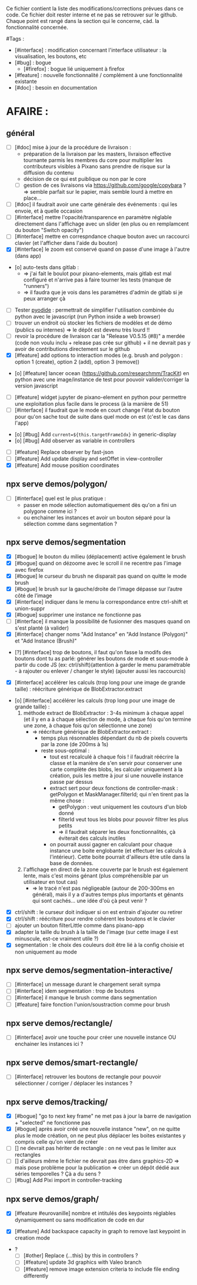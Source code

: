 Ce fichier contient la liste des modifications/corrections prévues dans ce code. Ce fichier doit rester interne et ne pas se retrouver sur le github.  
Chaque point est rangé dans la section qui le concerne, càd. la fonctionnalité concernée.  

#Tags :
- [#interface] : modification concernant l'interface utilisateur : la visualisation, les boutons, etc
- [#bug] : bogue
	- [#firefox] : bogue lié uniquement à firefox
- [#feature] : nouvelle fonctionnalité / complément à une fonctionnalité existante
- [#doc] : besoin en documentation


# AFAIRE :
## général
- [ ] [#doc] mise à jour de la procédure de livraison :
	- préparation de la livraison par les masters, livraison effective tournante parmis les membres du core pour multiplier les contributeurs visibles à Pixano sans prendre de risque sur la diffusion du contenu
	- décision de ce qui est puiblique ou non par le core
	- [ ] gestion de ces livraisons via https://github.com/google/copybara ? => semble parfait sur le papier, mais semble lourd à mettre en place...
- [ ] [#doc] il faudrait avoir une carte générale des événements : qui les envoie, et à quelle occasion
- [ ] [#interface] mettre l'opacité/transparence en paramètre réglable directement dans l'affichage avec un slider (en plus ou en remplamcent du bouton "Switch opacity")
- [ ] [#interface] mettre en correspndance chaque bouton avec un raccourci clavier (et l'afficher dans l'aide du bouton)
- [x] [#interface] le zoom est conservé quand on passe d'une image à l'autre (dans app)
- [o] auto-tests dans gitlab :
	- => j'ai fait le boulot pour pixano-elements, mais gitlab est mal configuré et n'arrive pas à faire tourner les tests (manque de "runners")
	- => il faudra que je vois dans les paramètres d'admin de gitlab si je peux arranger çà
- [ ] Tester [pyodide](https://pyodide.org/en/stable/) : permettrait de simplifier l'utilisation combinée du python avec le javascript (run Python inside a web browser)
- [ ] trouver un endroit où stocker les fichiers de modèles et de démo (publics ou internes) => le dépôt est devenu très lourd !!
- [ ] revoir la procédure de livraison car la "Release V0.5.15 (#8)" a merdée (code non voulu inclu + release pas crée sur github) + il ne devrait pas y avoir de contributions directement sur le github
- [x] [#feature] add options to interaction modes (e.g. brush and polygon : option 1 (create), option 2 (add), option 3 (remove))
- [o] [#feature] lancer ocean (https://github.com/researchmm/TracKit) en python avec une image/instance de test pour pouvoir valider/corriger la version javascript
- [ ] [#feature] widget jupyter de pixano-element en python pour permettre une exploitation plus facile dans le process (à la manière de 51)
- [ ] [#interface] il faudrait que le mode en court change l'état du bouton pour qu'on sache tout de suite dans quel mode on est (c'est le cas dans l'app)
- [o] [#bug] Add `current=${this.targetFrameIdx}` in generic-display
- [o] [#bug] Add observer as variable in controllers
- [ ] [#feature] Replace observer by fast-json
- [ ] [#feature] Add update display and setOffet in view-controller
- [x] [#feature] Add mouse position coordinates

## npx serve demos/polygon/
- [ ] [#interface] quel est le plus pratique :
	- passer en mode sélection automatiquement dès qu'on a fini un polygone comme ici ?
	- ou enchainer les instances et avoir un bouton séparé pour la sélection comme dans segmentation ?

## npx serve demos/segmentation
- [x] [#bogue] le bouton du milieu (déplacement) active également le brush
- [x] [#bogue] quand on dézoome avec le scroll il ne recentre pas l'image avec firefox
- [x] [#bogue] le curseur du brush ne disparait pas quand on quitte le mode brush
- [x] [#bogue] le brush sur la gauche/droite de l’image dépasse sur l’autre côté de l’image
- [x] [#interface] indiquer dans le menu la correspondance entre ctrl-shift et union-suppr
- [x] [#bogue] supprimer une instance ne fonctionne pas
- [ ] [#interface] il manque la possibilité de fusionner des masques quand on s'est planté (à valider)
- [x] [#interface] changer noms "Add Instance" en "Add Instance (Polygon)" et "Add Instance (Brush)"
- [?] [#interface] trop de boutons, il faut qu'on fasse la modifs des boutons dont tu as parlé: générer les boutons de mode et sous-mode à partir du code JS (ex: ctrl/shift)(attention à garder le menu paramétrable - à rajouter ou enlever / changer le style) (ajouter aussi les raccourcis)
- [x] [#interface] accélérer les calculs (trop long pour une image de grande taille) : réécriture générique de BlobExtractor.extract
- [o] [#interface] accélérer les calculs (trop long pour une image de grande taille) :
	1. méthode extract de BlobExtractor : 3-4s minimum à chaque appel (et il y en a à chaque sélection de mode, à chaque fois qu'on termine une zone, à chaque fois qu'on sélectionne une zone)
		- => réécriture générique de BlobExtractor.extract :
			- temps plus résonnables dépendant du nb de pixels couverts par la zone (de 200ms à 1s)
			- reste sous-optimal :
				- tout est recalculé à chaque fois ! il faudrait réécrire la classe et la manière de s'en servir pour conserver une carte complète des blobs, les calculer uniquement à la création, puis les mettre à jour si une nouvelle instance passe par dessus
				- extract sert pour deux fonctions de controller-mask : getPolygon et MaskManager.filterId; qui n'en tirent pas la même chose :
					- getPolygon : veut uniquement les coutours d'un blob donné
					- filterId veut tous les blobs pour pouvoir filtrer les plus petits
					- => il faudrait séparer les deux fonctionnalités, çà éviterait des calculs inutiles
				- on pourrait aussi gagner en calculant pour chaque instance une boite englobante (et effectuer les calculs à l'intérieur). Cette boite pourrait d'ailleurs être utile dans la base de données.
	2. l'affichage en direct de la zone couverte par le brush est également lente, mais c'est moins génant (plus compréhensible par un utilisateur en tout cas)
		- => le tracé n'est pas négligeable (autour de 200-300ms en général), mais il y a d'autres temps plus importants et génants qui sont cachés... une idée d'où çà peut venir ?
- [x] ctrl/shift : le curseur doit indiquer si on est entrain d'ajouter ou retirer
- [x] ctrl/shift : réécriture pour rendre cohérent les boutons et le clavier
- [ ] ajouter un bouton filterLittle comme dans pixano-app
- [x] adapter la taille du brush à la taille de l'image (sur cette image il est minuscule, est-ce vraiment utile ?)
- [x] segmentation : le choix des couleurs doit être lié à la config choisie et non uniquement au mode

## npx serve demos/segmentation-interactive/
- [ ] [#interface] un message durant le chargement serait sympa
- [ ] [#interface] idem segmentation : trop de boutons
- [ ] [#interface] il manque le brush comme dans segmentation
- [ ] [#feature] faire fonction l'union/soustraction comme pour brush

## npx serve demos/rectangle/
- [ ] [#interface] avoir une touche pour créer une nouvelle instance OU enchainer les instances ici ?

## npx serve demos/smart-rectangle/
- [ ] [#interface] retrouver les boutons de rectangle pour pouvoir sélectionner / corriger / déplacer les instances ?

## npx serve demos/tracking/
- [x] [#bogue] "go to next key frame" ne met pas à jour la barre de navigation + "selected" ne fonctionne pas
- [x] [#bogue] après avoir créé une nouvelle instance "new", on ne quitte plus le mode création, on ne peut plus déplacer les boites existantes y compris celle qu'on vient de créer
- [ ] [] ne devrait pas hériter de rectangle : on ne veut pas le limiter aux rectangles
- [ ] [] d'ailleurs même le fichier ne devrait pas être dans graphics-2D => mais pose problème pour la publication => créer un dépôt dédié aux séries temporelles ? Çà a du sens ?
- [ ] [#bug] Add Pixi import in controller-tracking

## npx serve demos/graph/
- [x] [#feature #eurovanille] nombre et intitulés des keypoints réglables dynamiquement ou sans modification de code en dur
- [x] [#feature] Add backspace capacity in graph to remove last keypoint in creation mode


- ?
	- [ ] [#other] Replace {...this} by this in controllers ?
	- [ ] [#feature] update 3d graphics with Valeo branch
	- [ ] [#feature] remove image extension criteria to include file ending differently
